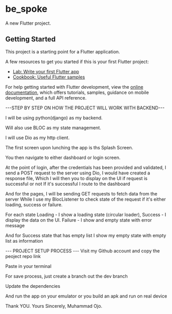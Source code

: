 # be_spoke

A new Flutter project.

## Getting Started

This project is a starting point for a Flutter application.

A few resources to get you started if this is your first Flutter project:

- [Lab: Write your first Flutter app](https://docs.flutter.dev/get-started/codelab)
- [Cookbook: Useful Flutter samples](https://docs.flutter.dev/cookbook)

For help getting started with Flutter development, view the
[online documentation](https://docs.flutter.dev/), which offers tutorials,
samples, guidance on mobile development, and a full API reference.

---STEP BY STEP ON HOW THE PROJECT WILL WORK WITH BACKEND--- 

I will be using python(django) as my backend.

Will also use BLOC as my state management.

I will use Dio as my http client.

The first screen upon lunching the app is ths Splash Screen.

You then navigate to either dashboard or login screen.

At the point of login, after the credentials has been provided and validated,
I send a POST request to the server using Dio, I would have created a response file,
Which I will then you to display on the UI if request is successful or not
If it's successful I route to the dashboard

And for the pages, I will be sending GET requests to fetch data from the server
While I use my BlocListener to check state of the request if it's either loading, success or failure.

For each state
Loading - I show a loading state (circular loader),
Success - I display the data on the UI.
Failure - I show and empty state with error message

And for Success state that has empty list I show my empty state with empty list as information


--- PROJECT SETUP PROCESS --- 
Visit my Github account and copy the peoject repo link

Paste in your terminal

For save process, just create a branch out the dev branch

Update the dependencies

And run the app on your emulator or you build an apk and run on real device

Thank YOU.
Yours Sincerely,
Muhammad Ojo.